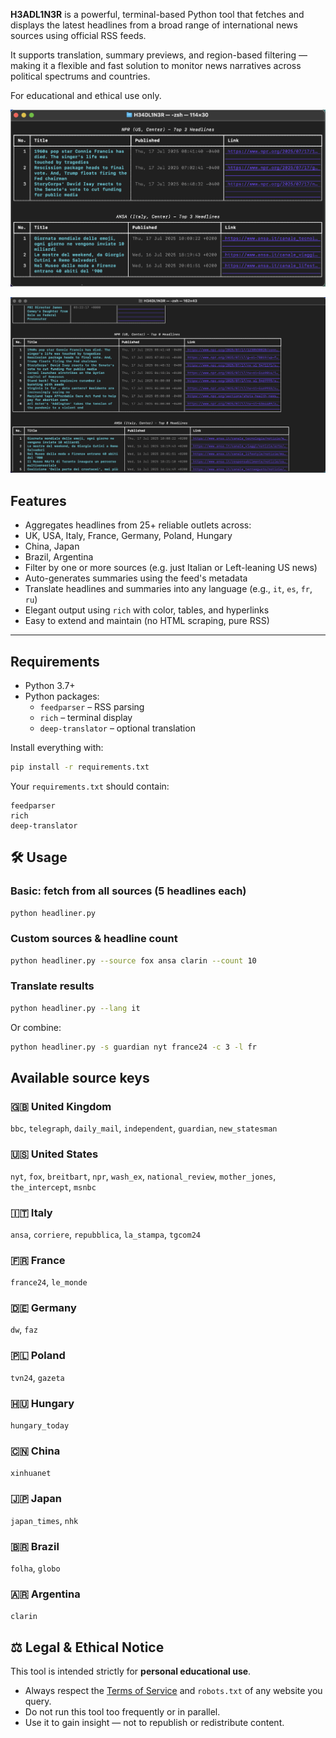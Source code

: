 **H3ADL1N3R** is a powerful, terminal-based Python tool that fetches and displays the latest headlines from a broad range of international news sources using official RSS feeds.

It supports translation, summary previews, and region-based filtering — making it a flexible and fast solution to monitor news narratives across political spectrums and countries.

For educational and ethical use only.

![Demo screenshot 1](img1.png)  

![Demo screenshot 2](img2.png)

## Features

- Aggregates headlines from 25+ reliable outlets across:
- UK, USA, Italy, France, Germany, Poland, Hungary
- China, Japan
- Brazil, Argentina
- Filter by one or more sources (e.g. just Italian or Left-leaning US news)
- Auto-generates summaries using the feed's metadata
- Translate headlines and summaries into any language (e.g., `it`, `es`, `fr`, `ru`)
- Elegant output using `rich` with color, tables, and hyperlinks
- Easy to extend and maintain (no HTML scraping, pure RSS)

---

## Requirements

- Python 3.7+
- Python packages:
  - `feedparser` – RSS parsing
  - `rich` – terminal display
  - `deep-translator` – optional translation

Install everything with:

```bash
pip install -r requirements.txt
```

Your `requirements.txt` should contain:

```text
feedparser
rich
deep-translator
```

## 🛠️ Usage

### Basic: fetch from all sources (5 headlines each)

```bash
python headliner.py
```

### Custom sources & headline count

```bash
python headliner.py --source fox ansa clarin --count 10
```

### Translate results

```bash
python headliner.py --lang it
```

Or combine:

```bash
python headliner.py -s guardian nyt france24 -c 3 -l fr
```

## Available source keys

### 🇬🇧 United Kingdom  
`bbc`, `telegraph`, `daily_mail`, `independent`, `guardian`, `new_statesman`

### 🇺🇸 United States  
`nyt`, `fox`, `breitbart`, `npr`, `wash_ex`, `national_review`, `mother_jones`, `the_intercept`, `msnbc`

### 🇮🇹 Italy  
`ansa`, `corriere`, `repubblica`, `la_stampa`, `tgcom24`

### 🇫🇷 France  
`france24`, `le_monde`

### 🇩🇪 Germany  
`dw`, `faz`

### 🇵🇱 Poland  
`tvn24`, `gazeta`

### 🇭🇺 Hungary  
`hungary_today`

### 🇨🇳 China  
`xinhuanet`

### 🇯🇵 Japan  
`japan_times`, `nhk`

### 🇧🇷 Brazil  
`folha`, `globo`

### 🇦🇷 Argentina  
`clarin`

## ⚖️ Legal & Ethical Notice

This tool is intended strictly for **personal educational use**.

- Always respect the [Terms of Service](https://www.nytimes.com/content/help/rights/terms/terms-of-service.html) and `robots.txt` of any website you query.
- Do not run this tool too frequently or in parallel.
- Use it to gain insight — not to republish or redistribute content.

